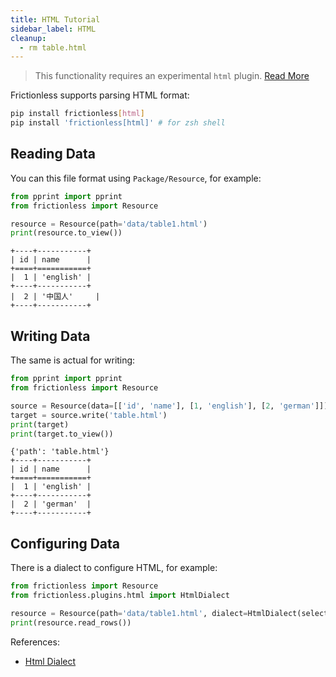 ```yaml
---
title: HTML Tutorial
sidebar_label: HTML
cleanup:
  - rm table.html
---
```


> This functionality requires an experimental `html` plugin. [Read More](../../references/plugins-reference.md)

Frictionless supports parsing HTML format:

```bash title="CLI"
pip install frictionless[html]
pip install 'frictionless[html]' # for zsh shell
```

## Reading Data

You can this file format using `Package/Resource`, for example:

```python script title="Python"
from pprint import pprint
from frictionless import Resource

resource = Resource(path='data/table1.html')
print(resource.to_view())
```
```
+----+-----------+
| id | name      |
+====+===========+
|  1 | 'english' |
+----+-----------+
|  2 | '中国人'     |
+----+-----------+
```

## Writing Data

The same is actual for writing:

```python script title="Python"
from pprint import pprint
from frictionless import Resource

source = Resource(data=[['id', 'name'], [1, 'english'], [2, 'german']])
target = source.write('table.html')
print(target)
print(target.to_view())
```
```
{'path': 'table.html'}
+----+-----------+
| id | name      |
+====+===========+
|  1 | 'english' |
+----+-----------+
|  2 | 'german'  |
+----+-----------+
```

## Configuring Data

There is a dialect to configure HTML, for example:

```python title="Python"
from frictionless import Resource
from frictionless.plugins.html import HtmlDialect

resource = Resource(path='data/table1.html', dialect=HtmlDialect(selector='#id'))
print(resource.read_rows())
```

References:
- [Html Dialect](../../references/formats-reference.md#html)
